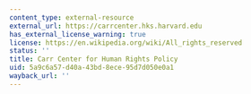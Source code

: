 ```yaml
---
content_type: external-resource
external_url: https://carrcenter.hks.harvard.edu
has_external_license_warning: true
license: https://en.wikipedia.org/wiki/All_rights_reserved
status: ''
title: Carr Center for Human Rights Policy
uid: 5a9c6a57-d40a-43bd-8ece-95d7d050e0a1
wayback_url: ''
---
```

